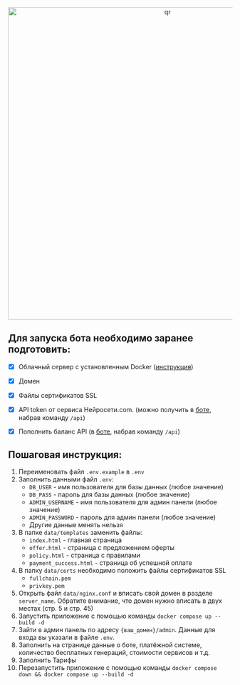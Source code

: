 <p align="center">
 <img width="700px" src="https://raw.githubusercontent.com/Stenix777/Neural-network-telegram/main/tgbot_app/media/readme.jpg" alt="qr"/>
</p>


## Для запуска бота необходимо заранее подготовить:
- [x] Облачный сервер c установленным Docker ([инструкция](https://docs.docker.com/engine/install/))
- [x] Домен
- [x] Файлы сертификатов SSL
- [x] API token от сервиса Нейросети.com. (можно получить в [боте](https://t.me/chatgpt_tgm_bot), набрав команду `/api`)
- [x] Пополнить баланс API (в [боте](https://t.me/chatgpt_tgm_bot), набрав команду `/api`)



## Пошаговая инструкция:
1. Переименовать файл `.env.example` в `.env`
2. Заполнить данными файл `.env`:
   * `DB_USER` - имя пользователя для базы данных (любое значение)
   * `DB_PASS` - пароль для базы данных (любое значение)
   * `ADMIN_USERNAME` - имя пользователя для админ панели (любое значение)
   * `ADMIN_PASSWORD` - пароль для админ панели (любое значение)
   * Другие данные менять нельзя
3. В папке `data/templates` заменить файлы:
   * `index.html` - главная страница
   * `offer.html` - страница с предложением оферты
   * `policy.html` - страница с правилами
   * `payment_success.html` - страница об успешной оплате
4. В папку `data/certs` необходимо положить файлы сертификатов SSL
   * `fullchain.pem`
   * `privkey.pem`
5. Открыть файл `data/nginx.conf` и вписать свой домен в разделе `server_name`. Обратите внимание, что домен нужно вписать в двух местах (стр. 5 и стр. 45)
6. Запустить приложение с помощью команды `docker compose up --build -d`
7. Зайти в админ панель по адресу `{ваш_домен}/admin`. Данные для входа вы указали в файле `.env`.
8. Заполнить на странице данные о боте, платёжной системе, количество бесплатных генераций, стоимости сервисов и т.д.
9. Заполнить Тарифы
10. Перезапустить приложение с помощью команды `docker compose down && docker compose up --build -d`